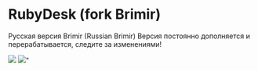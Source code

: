 RubyDesk (fork Brimir)
======
Русская версия Brimir (Russian Brimir)
Версия постоянно дополняется и перерабатывается, следите за изменениями!

<img src="http//habrastorage.org/files/8bf/043/9c7/8bf0439c7c50444098996e67be759d9a.png"/>
<img src="http://habrastorage.org/files/c73/38e/b70/c7338eb70d344f71be9232b674acb6af.png"/>"

